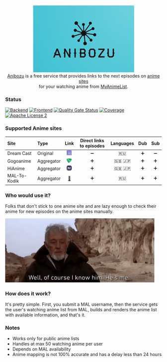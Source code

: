 <p align="center">
  <img width="325" height="215" alt="anibozu-logo" src="https://raw.githubusercontent.com/nasirov/anibozu/main/frontend/img/logo.png"> <br>
  <a href="https://anibozu.nasirov.info/">Anibozu</a> is a free service that provides links to the next episodes on 
  <a href="https://github.com/nasirov/anibozu#supported-anime-sites">anime sites</a> <br>
  for your watching anime from <a href="https://myanimelist.net/">MyAnimeList</a>. <br>
</p>

### Status

[![Backend](https://github.com/nasirov/anibozu/actions/workflows/backend-on_push.yaml/badge.svg)](https://github.com/nasirov/anibozu/actions/workflows/backend-on_push.yaml)
[![Frontend](https://github.com/nasirov/anibozu/actions/workflows/frontend-on_push.yaml/badge.svg)](https://github.com/nasirov/anibozu/actions/workflows/frontend-on_push.yaml)
[![Quality Gate Status](https://sonarcloud.io/api/project_badges/measure?project=nasirov_anibozu&metric=alert_status)](https://sonarcloud.io/dashboard?id=nasirov_anibozu)
[![Coverage](https://sonarcloud.io/api/project_badges/measure?project=nasirov_anibozu&metric=coverage)](https://sonarcloud.io/dashboard?id=nasirov_anibozu)
[![Apache License 2](https://img.shields.io/badge/license-ASF2-blue.svg)](https://www.apache.org/licenses/LICENSE-2.0.txt)

### Supported Anime sites

| Site         | Type         |                                    Link                                     | Direct links to episodes |   Languages   |        Dub        |        Sub         |
|:-------------|:-------------|:---------------------------------------------------------------------------:|:------------------------:|:-------------:|:-----------------:|:------------------:|
| Dream Cast   | Original     | [![dream_cast](/images/favicons/dream_cast.png)](https://dreamerscast.com/) |    :heavy_minus_sign:    |     :ru:      | :heavy_plus_sign: | :heavy_minus_sign: |
| Gogoanime    | Aggregator   |    [![gogo_anime](/images/favicons/gogo_anime.png)](https://anitaku.pe/)    |    :heavy_plus_sign:     |   :uk: :jp:   | :heavy_plus_sign: | :heavy_plus_sign:  |
| HiAnime      | Aggregator   |      [![hi_anime](/images/favicons/hi_anime.png)](https://hianime.to/)      |    :heavy_plus_sign:     |   :uk: :jp:   | :heavy_plus_sign: | :heavy_plus_sign:  |
| MAL-To-Kodik | Aggregator   |      [:link:](https://github.com/mal-to-kodik/mal-to-kodik.github.io)       |    :heavy_plus_sign:     |     :ru:      | :heavy_plus_sign: | :heavy_plus_sign:  |

### Who would use it?

Folks that don't stick to one anime site and are lazy enough to check their anime for new episodes on the anime sites manually.

<img alt="sw_obi_wan" src="https://raw.githubusercontent.com/nasirov/anibozu/main/images/extra/sw_obi_wan.gif">

### How does it work?

It's pretty simple. First, you submit a MAL username, then the service gets the user's watching anime list from MAL, builds and renders the
anime list with available information, and that's it.

### Notes

- Works only for public anime lists
- Handles at max 50 watching anime per user
- Depends on MAL availability
- Anime mapping is not 100% accurate and has a delay less than 24 hours